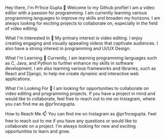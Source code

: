 Hey there, I'm Pr1nce Gupta 👋
Welcome to my Github profile! I am a video editor with a passion for programming. I am currently learning various programming languages to improve my skills and broaden my horizons. I am always looking for exciting projects to collaborate on, especially in the field of video editing.

What I'm Interested In 👀
My primary interest is video editing. I enjoy creating engaging and visually appealing videos that captivate audiences. I also have a strong interest in programming and Ui/UX Design.

What I'm Learning 🌱
Currently, I am learning programming languages such as C, Java, and Python to further enhance my skills in software development. I am also learning various frameworks and libraries, such as React and Django, to help me create dynamic and interactive web applications.

What I'm Looking For 💞️
I am looking for opportunities to collaborate on video editing and programming projects. If you have a project in mind and would like to collaborate, feel free to reach out to me on Instagram, where you can find me as @pr1ncegupta.

How to Reach Me 📫
You can find me on Instagram as @pr1ncegupta. Feel free to reach out to me if you have any questions or would like to collaborate on a project. I'm always looking for new and exciting opportunities to learn and grow.





